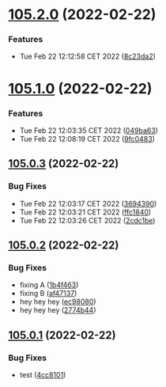 # [105.2.0](https://github.com/alltidsemester/restrict-branch/compare/v105.1.0...v105.2.0) (2022-02-22)


### Features

* Tue Feb 22 12:12:58 CET 2022 ([8c23da2](https://github.com/alltidsemester/restrict-branch/commit/8c23da29bf5e4c193bd3cc22a711d5f9256f9641))



# [105.1.0](https://github.com/alltidsemester/restrict-branch/compare/v105.0.3...v105.1.0) (2022-02-22)


### Features

* Tue Feb 22 12:03:35 CET 2022 ([049ba63](https://github.com/alltidsemester/restrict-branch/commit/049ba63748d1cea367e2f38b935d5a3cd2aaa510))
* Tue Feb 22 12:08:19 CET 2022 ([9fc0483](https://github.com/alltidsemester/restrict-branch/commit/9fc0483202ea3f2936fe5f7b678ec19949739e27))



## [105.0.3](https://github.com/alltidsemester/restrict-branch/compare/v105.0.2...v105.0.3) (2022-02-22)


### Bug Fixes

* Tue Feb 22 12:03:17 CET 2022 ([3694390](https://github.com/alltidsemester/restrict-branch/commit/3694390cb44f02cc4cf088dfe9db515cfd2373c4))
* Tue Feb 22 12:03:21 CET 2022 ([ffc1840](https://github.com/alltidsemester/restrict-branch/commit/ffc1840b17d7bca214aa3fb94c2d6269b2aac09f))
* Tue Feb 22 12:03:26 CET 2022 ([2cdc1be](https://github.com/alltidsemester/restrict-branch/commit/2cdc1be95b23f92d253b929785605e999c128127))



## [105.0.2](https://github.com/alltidsemester/restrict-branch/compare/v105.0.1...v105.0.2) (2022-02-22)


### Bug Fixes

* fixing A ([1b4f463](https://github.com/alltidsemester/restrict-branch/commit/1b4f463237340ba2b9952014edf9bb720b8cfcf2))
* fixing B ([af47137](https://github.com/alltidsemester/restrict-branch/commit/af47137f21dfd43c4223190ab4eaf1ac09054c80))
* hey hey hey ([ec98080](https://github.com/alltidsemester/restrict-branch/commit/ec9808024e6a141ad3912bccf496420199926251))
* hey hey hey ([2774b44](https://github.com/alltidsemester/restrict-branch/commit/2774b44a60156e0d9d6ec74c8509d11783350e88))



## [105.0.1](https://github.com/alltidsemester/restrict-branch/compare/v105.0.0...v105.0.1) (2022-02-22)


### Bug Fixes

* test ([4cc8101](https://github.com/alltidsemester/restrict-branch/commit/4cc81010e9903ca1e48b8bf1c224d7644d088407))



